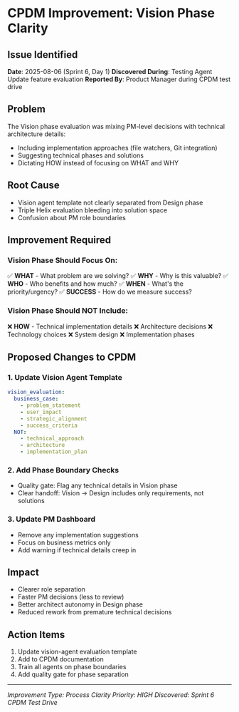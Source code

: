 # CPDM Improvement: Vision Phase Clarity

## Issue Identified
**Date**: 2025-08-06 (Sprint 6, Day 1)
**Discovered During**: Testing Agent Update feature evaluation
**Reported By**: Product Manager during CPDM test drive

## Problem
The Vision phase evaluation was mixing PM-level decisions with technical architecture details:
- Including implementation approaches (file watchers, Git integration)
- Suggesting technical phases and solutions
- Dictating HOW instead of focusing on WHAT and WHY

## Root Cause
- Vision agent template not clearly separated from Design phase
- Triple Helix evaluation bleeding into solution space
- Confusion about PM role boundaries

## Improvement Required

### Vision Phase Should Focus On:
✅ **WHAT** - What problem are we solving?
✅ **WHY** - Why is this valuable?
✅ **WHO** - Who benefits and how much?
✅ **WHEN** - What's the priority/urgency?
✅ **SUCCESS** - How do we measure success?

### Vision Phase Should NOT Include:
❌ **HOW** - Technical implementation details
❌ Architecture decisions
❌ Technology choices
❌ System design
❌ Implementation phases

## Proposed Changes to CPDM

### 1. Update Vision Agent Template
```yaml
vision_evaluation:
  business_case:
    - problem_statement
    - user_impact
    - strategic_alignment
    - success_criteria
  NOT:
    - technical_approach
    - architecture
    - implementation_plan
```

### 2. Add Phase Boundary Checks
- Quality gate: Flag any technical details in Vision phase
- Clear handoff: Vision → Design includes only requirements, not solutions

### 3. Update PM Dashboard
- Remove any implementation suggestions
- Focus on business metrics only
- Add warning if technical details creep in

## Impact
- Clearer role separation
- Faster PM decisions (less to review)
- Better architect autonomy in Design phase
- Reduced rework from premature technical decisions

## Action Items
1. Update vision-agent evaluation template
2. Add to CPDM documentation
3. Train all agents on phase boundaries
4. Add quality gate for phase separation

---
*Improvement Type: Process Clarity*
*Priority: HIGH*
*Discovered: Sprint 6 CPDM Test Drive*